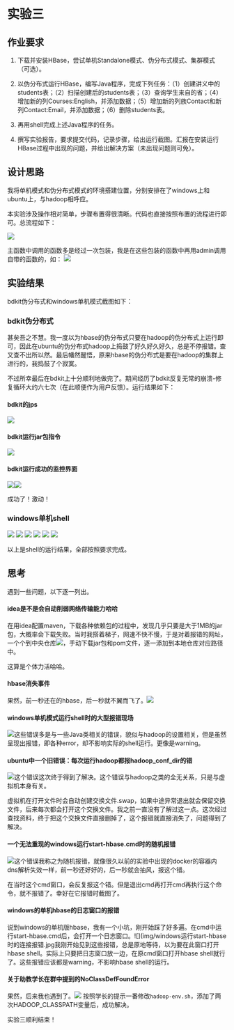 # 实验三

## 作业要求

1. 下载并安装HBase，尝试单机Standalone模式、伪分布式模式、集群模式（可选）。

2. 以伪分布式运行HBase，编写Java程序，完成下列任务：（1）创建讲义中的students表；（2）扫描创建后的students表；（3）查询学生来自的省；（4）增加新的列Courses:English，并添加数据；（5）增加新的列族Contact和新列Contact:Email，并添加数据；（6）删除students表。

3. 再用shell完成上述Java程序的任务。

4. 撰写实验报告，要求提交代码，记录步骤，给出运行截图。汇报在安装运行HBase过程中出现的问题，并给出解决方案（未出现问题则可免）。

## 设计思路

我将单机模式和伪分布式模式的环境搭建位置，分别安排在了windows上和ubuntu上，与hadoop相呼应。

本实验涉及操作相对简单，步骤布置得很清晰。代码也直接按照布置的流程进行即可。总流程如下：

![](img/按流程做事.jpg)

主函数中调用的函数多是经过一次包装，我是在这些包装的函数中再用admin调用自带的函数的，如：
![](img/createTable.jpg)

## 实验结果

bdkit伪分布式和windows单机模式截图如下：

### bdkit伪分布式

甚矣吾之不慧。我一度以为hbase的伪分布式只要在hadoop的伪分布式上运行即可，因此在ubuntu的伪分布式hadoop上捣鼓了好久好久好久，总是不停报错。查又查不出所以然。最后幡然醒悟，原来hbase的伪分布式是要在hadoop的集群上进行的，我捣鼓了个寂寞。

不过所幸最后在bdkit上十分顺利地做完了。期间经历了bdkit反复无常的崩溃-修复循环大约六七次（在此顺便作为用户反馈）。运行结果如下：

#### bdkit的jps

![](img/bdkit的jps.jpg)

#### bdkit运行jar包指令

![](img/bdkit运行jar指令.jpg)

#### bdkit运行成功的监控界面

![](img/bdkit运行成功了！.jpg)![](img/bdkit监控hbase信息.jpg)

成功了！激动！



### windows单机shell

![](img/shell-创建表.jpg)
![](img/shell-scan表.jpg)
![](img/shell-查询姓名和省份.jpg)
![](img/shell-增加新列并添加数据.jpg)
![](img/shell-增加列族并增加新列.jpg)
![](img/shell-删除表.jpg)

以上是shell的运行结果，全部按照要求完成。

## 思考

遇到一些问题，以下逐一列出。

#### idea是不是会自动削弱网络传输能力哈哈

在用idea配置maven，下载各种依赖包的过程中，发现几乎只要是大于1MB的jar包，大概率会下载失败。当时我搭着梯子，网速不快不慢，于是对着报错的网址，一个个到中央仓库![](img/从中央仓库手动疯狂下载.jpg)，手动下载jar包和pom文件，逐一添加到本地仓库对应路径中。

这算是个体力活哈哈。

#### hbase消失事件

果然，前一秒还在的hbase，后一秒就不翼而飞了。![](img/hmaster消失事件.jpg)

#### windows单机模式运行shell时的大型报错现场

![](img/windows运行单机hbase_shell时的大型报错现场.jpg)这些错误多是与一些Java类相关的错误，貌似与hadoop的设置相关，但是虽然呈现出报错，即各种error，却不影响实际的shell运行。更像是warning。

#### ubuntu中一个旧错误：每次运行hadoop都报hadoop_conf_dir的错

![](img/一个关于hadoop_conf_dir的旧报错.jpg)这个错误这次终于得到了解决。这个错误与hadoop之类的全无关系，只是与虚拟机本身有关。

虚拟机在打开文件时会自动创建交换文件.swap，如果中途异常退出就会保留交换文件，后来每次都会打开这个交换文件。我之前一直没有了解过这一点。这次经过查找资料，终于把这个交换文件直接删掉了，这个报错就直接消失了，问题得到了解决。

#### 一个无法重现的windows运行start-hbase.cmd时的随机报错

![](img/windows运行start-hbase时的找不到主类报错.jpg)这个错误我称之为随机报错，就像很久以前的实验中出现的docker的容器内dns解析失效一样，前一秒还好好的，后一秒就会抽风，报这个错。

在当时这个cmd窗口，会反复报这个错。但是退出cmd再打开cmd再执行这个命令，就不报错了。幸好在它报错时截图了。

#### windows的单机hbase的日志窗口的报错

说到windows的单机版hbase，我有一个小坑，刚开始踩了好多遍。在cmd中运行start-hbase.cmd后，会打开一个日志窗口。![](img/windows运行start-hbase时的连接报错.jpg我刚开始见到这些报错，总是原地等待，以为要在此窗口打开hbase shell。实际上只要把日志窗口放一边，在原cmd窗口打开hbase shell就行了。这些报错应该都是warning，不影响hbase shell的运行。

#### 关于助教学长在群中提到的NoClassDefFoundError

果然，后来我也遇到了。![](img/bdkit果然报了noclassdeffounderror.jpg)
按照学长的提示一番修改`hadoop-env.sh`，添加了两次HADOOP_CLASSPATH变量后，成功解决。

实验三顺利结束！